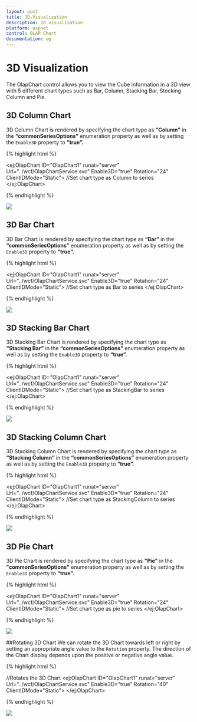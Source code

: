 ```yaml
---
layout: post
title: 3D-Visualization
description: 3d visualization
platform: aspnet
control: OLAP Chart
documentation: ug
---
```


# 3D Visualization

The OlapChart control allows you to view the Cube information in a 3D view with 5 different chart types such as Bar, Column, Stacking Bar, Stocking Column and Pie.

## 3D Column Chart

3D Column Chart is rendered by specifying the chart type as **“Column”** in the **“commonSeriesOptions”** enumeration property as well as by setting the `Enable3D` property to **“true”.**

{% highlight html %}

<ej:OlapChart ID="OlapChart1" runat="server" Url="../wcf/OlapChartService.svc" Enable3D="true" Rotation="24" ClientIDMode="Static">
    //Set chart type as Column to series
    <CommonSeriesOptions Type="Column" />
    <Size Width="100%" Height="460px"></Size>
</ej:OlapChart>

{% endhighlight %}

![](3D-Visualization_images/column3d.png)

## 3D Bar Chart

3D Bar Chart is rendered by specifying the chart type as **“Bar”** in the **“commonSeriesOptions”** enumeration property as well as by setting the `Enable3D` property to **“true”.**

{% highlight html %}

<ej:OlapChart ID="OlapChart1" runat="server" Url="../wcf/OlapChartService.svc" Enable3D="true" Rotation="24" ClientIDMode="Static">
    //Set chart type as Bar to series
    <CommonSeriesOptions Type="Bar" />
    <Size Width="100%" Height="460px"></Size>
</ej:OlapChart>

{% endhighlight %}

![](3D-Visualization_images/bar3d.png)

## 3D Stacking Bar Chart
3D Stacking Bar Chart is rendered by specifying the chart type as **“Stacking Bar”** in the **“commonSeriesOptions”** enumeration property as well as by setting the `Enable3D` property to **“true”.**

{% highlight html %}

<ej:OlapChart ID="OlapChart1" runat="server" Url="../wcf/OlapChartService.svc" Enable3D="true" Rotation="24" ClientIDMode="Static">
    //Set chart type as StackingBar to series
    <CommonSeriesOptions Type="StackingBar" />
    <Size Width="100%" Height="460px"></Size>
</ej:OlapChart>

{% endhighlight %}

![](3D-Visualization_images/stackingbar3d.png)

## 3D Stacking Column Chart
3D Stacking Column Chart is rendered by specifying the chart type as **“Stacking Column”** in the **“commonSeriesOptions”** enumeration property as well as by setting the `Enable3D` property to **“true”.**

{% highlight html %}

<ej:OlapChart ID="OlapChart1" runat="server" Url="../wcf/OlapChartService.svc" Enable3D="true" Rotation="24" ClientIDMode="Static">
    //Set chart type as StackingColumn to series
    <CommonSeriesOptions Type="StackingColumn" />
    <Size Width="100%" Height="460px"></Size>
</ej:OlapChart>

{% endhighlight %}

![](3D-Visualization_images/stackingcolumn3d.png)

## 3D Pie Chart
3D Pie Chart is rendered by specifying the chart type as **"Pie"** in the **"commonSeriesOptions"** enumeration property as well as by setting the `Enable3D` property to **“true”.**

{% highlight html %}

<ej:OlapChart ID="OlapChart1" runat="server" Url="../wcf/OlapChartService.svc" Enable3D="true" Rotation="24" ClientIDMode="Static">
    //Set chart type as pie to series
    <CommonSeriesOptions Type="Pie" />
    <Size Width="100%" Height="460px"></Size>
</ej:OlapChart>

{% endhighlight %}   

![](3D-Visualization_images/pie3d.png)

##Rotating 3D Chart
We can rotate the 3D Chart towards left or right by setting an appropriate angle value to the `Rotation` property. The direction of the Chart display depends upon the positive or negative angle value.

{% highlight html %}

//Rotates the 3D Chart 
<ej:OlapChart ID="OlapChart1" runat="server" Url="../wcf/OlapChartService.svc"  Enable3D="true" Rotation="40" ClientIDMode="Static">
    <Size Width="100%" Height="460px"></Size>
 </ej:OlapChart>

{% endhighlight %} 

![](3D-Visualization_images/rotation3d.png)
 
 